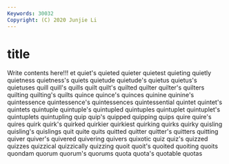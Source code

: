 ```yaml
---
Keywords: 30032
Copyright: (C) 2020 Junjie Li
---
```


# title

Write contents here!!!
et
quiet's 
quieted 
quieter 
quietest 
quieting 
quietly 
quietness 
quietness's 
quiets 
quietude
quietude's 
quietus 
quietus's 
quietuses 
quill 
quill's 
quills 
quilt 
quilt's 
quilted
quilter 
quilter's 
quilters 
quilting 
quilting's 
quilts 
quince 
quince's 
quinces 
quinine
quinine's 
quintessence 
quintessence's 
quintessences 
quintessential 
quintet 
quintet's 
quintets 
quintuple 
quintuple's
quintupled 
quintuples 
quintuplet 
quintuplet's 
quintuplets 
quintupling 
quip 
quip's 
quipped 
quipping
quips 
quire 
quire's 
quires 
quirk 
quirk's 
quirked 
quirkier 
quirkiest 
quirking
quirks 
quirky 
quisling 
quisling's 
quislings 
quit 
quite 
quits 
quitted 
quitter
quitter's 
quitters 
quitting 
quiver 
quiver's 
quivered 
quivering 
quivers 
quixotic 
quiz
quiz's 
quizzed 
quizzes 
quizzical 
quizzically 
quizzing 
quoit 
quoit's 
quoited 
quoiting
quoits 
quondam 
quorum 
quorum's 
quorums 
quota 
quota's 
quotable 
quotas 
